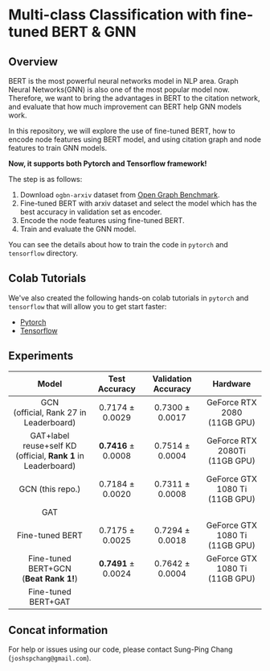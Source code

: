 # Multi-class Classification with fine-tuned BERT &amp; GNN

## Overview

BERT is the most powerful neural networks model in NLP area. Graph Neural Networks(GNN) is also one of the most popular model now. 
Therefore, we want to bring the advantages in BERT to the citation network, and evaluate that how much improvement can BERT help GNN models work.

In this repository, we will explore the use of fine-tuned BERT, how to encode node features using BERT model, 
and using citation graph and node features to train GNN models. 

**Now, it supports both Pytorch and Tensorflow framework!**

The step is as follows:

1.  Download `ogbn-arxiv` dataset from [Open Graph Benchmark](https://ogb.stanford.edu/).
2.  Fine-tuned BERT with arxiv dataset and select the model which has the best accuracy in validation set as encoder.
3.  Encode the node features using fine-tuned BERT.
4.  Train and evaluate the GNN model.

You can see the details about how to train the code in `pytorch` and `tensorflow` directory.

## Colab Tutorials
We've also created the following hands-on colab tutorials in `pytorch` and `tensorflow`
that will allow you to get start faster:

*   [Pytorch](https://github.com/tensorflow/neural-structured-learning/blob/master/g3doc/tutorials/graph_keras_mlp_cora.ipynb)
*   [Tensorflow](https://github.com/tensorflow/neural-structured-learning/blob/master/g3doc/tutorials/graph_keras_lstm_imdb.ipynb)


## Experiments


Model   |  Test Accuracy  | Validation Accuracy | Hardware |
:-----: | :-------------:| :-------------:| :-------------:|
GCN <br/> (official, Rank 27 in Leaderboard) | 0.7174 &pm; <br/> 0.0029 | 0.7300 &pm; 0.0017 | GeForce RTX 2080 <br/> (11GB GPU)
GAT+label reuse+self KD <br/> (official, **Rank 1** in Leaderboard) | **0.7416** &pm; <br/> 0.0008 | 0.7514 &pm; 0.0004 | GeForce RTX 2080Ti <br/> (11GB GPU)
GCN (this repo.)    |  0.7184 &pm; <br/> 0.0020 | 0.7311 &pm; 0.0008   | GeForce GTX 1080 Ti <br/> (11GB GPU)
GAT     |    |    | 
Fine-tuned BERT    |  0.7175 &pm; <br/> 0.0025   | 0.7294 &pm; 0.0018   |  GeForce GTX 1080 Ti <br/> (11GB GPU)
Fine-tuned BERT+GCN <br/> (**Beat Rank 1!**) |   **0.7491** &pm; <br/> 0.0024 | 0.7642 &pm; 0.0004   | GeForce GTX 1080 Ti <br/> (11GB GPU)
Fine-tuned BERT+GAT <br/>  |    |    | 



## Concat information
For help or issues using our code, please contact Sung-Ping Chang (`joshspchang@gmail.com`).
